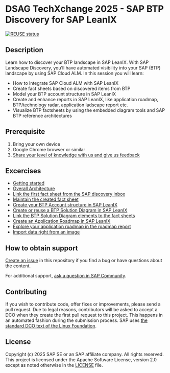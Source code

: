 # DSAG TechXchange 2025 - SAP BTP Discovery for SAP LeanIX
[![REUSE status](https://api.reuse.software/badge/github.com/SAP-samples/btp-discovery-for-leanix)](https://api.reuse.software/info/github.com/SAP-samples/btp-discovery-for-leanix)

## Description
Learn how to discover your BTP landscape in SAP LeanIX.
With SAP Landscape Discovery, you’ll have automated visibility into your SAP (BTP) landscape by using SAP Cloud ALM. In this session you will learn:
- How to integrate SAP Cloud ALM with SAP LeanIX
- Create fact sheets based on discovered items from BTP
- Model your BTP account structure in SAP LeanIX
- Create and enhance reports in SAP LeanIX, like application roadmap, BTP/technology radar, application ladscape report etc.
- Visualize BTP factsheets by using the embedded diagram tools and SAP BTP reference architectures

## Prerequisite

1. Bring your own device
2. Google Chrome browser or similar
3. [Share your level of knowledge with us and give us feedback](https://app.sli.do/event/rd4gKVV6m45YwMWhoN8FDG)


## Excercises

- [Getting started](/Excercises/ex1/README.md)
- [Overall Architecture](/Excercises/ex1/README.md#architecture)
- [Link the first fact sheet from the SAP discovery inbox](/Excercises/ex2/README.md)
- [Maintain the created fact sheet](/Excercises/ex3/README.md)
- [Create your BTP Account structure in SAP LeanIX](/Excercises/ex4/README.md)
- [Create or reuse a BTP Solution Diagram in SAP LeanIX](/Excercises/ex5/README.md)
- [Link the BTP Solution Diagram elements to the fact sheets](/Excercises/ex6/README.md)
- [Create an Application Roadmap in SAP LeanIX](/Excercises/ex7/README.md)
- [Explore your application roadmap in the roadmap report](/Excercises/ex8/README.md)
- [Import data right from an image](/Excercises/ex9/README.md)

## How to obtain support
[Create an issue](https://github.com/SAP-samples/<repository-name>/issues) in this repository if you find a bug or have questions about the content.
 
For additional support, [ask a question in SAP Community](https://answers.sap.com/questions/ask.html).

## Contributing
If you wish to contribute code, offer fixes or improvements, please send a pull request. Due to legal reasons, contributors will be asked to accept a DCO when they create the first pull request to this project. This happens in an automated fashion during the submission process. SAP uses [the standard DCO text of the Linux Foundation](https://developercertificate.org/).

## License
Copyright (c) 2025 SAP SE or an SAP affiliate company. All rights reserved. This project is licensed under the Apache Software License, version 2.0 except as noted otherwise in the [LICENSE](LICENSE) file.
